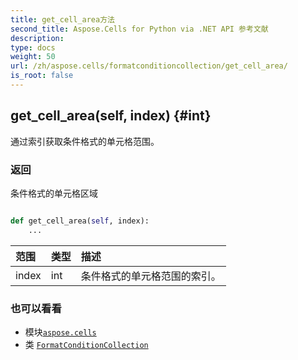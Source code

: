 ```yaml
---
title: get_cell_area方法
second_title: Aspose.Cells for Python via .NET API 参考文献
description:
type: docs
weight: 50
url: /zh/aspose.cells/formatconditioncollection/get_cell_area/
is_root: false
---
```

##  get_cell_area(self, index) {#int}
通过索引获取条件格式的单元格范围。


### 返回

条件格式的单元格区域


```python

def get_cell_area(self, index):
    ...
```


|范围|类型|描述|
| :- | :- | :- |
| index | int |条件格式的单元格范围的索引。|



### 也可以看看
* 模块[`aspose.cells`](../../)
* 类 [`FormatConditionCollection`](/cells/python-net/zh/aspose.cells/formatconditioncollection)
